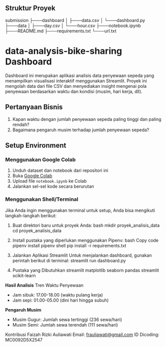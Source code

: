 ## Struktur Proyek
submission
├───dashboard
│   ├───data.csv
│   └───dashboard.py
├───data
│   ├───day.csv
│   └───hour.csv
├───notebook.ipynb
├───README.md
├───requirements.txt
└───url.txt

# data-analysis-bike-sharing Dashboard
Dashboard ini merupakan aplikasi analisis data penyewaan sepeda yang menampilkan visualisasi interaktif menggunakan Streamlit. Proyek ini mengolah data dari file CSV dan menyediakan insight mengenai pola penyewaan berdasarkan waktu dan kondisi (musim, hari kerja, dll).

## Pertanyaan Bisnis
1. Kapan waktu dengan jumlah penyewaan sepeda paling tinggi dan paling rendah?
2. Bagaimana pengaruh musim terhadap jumlah penyewaan sepeda?

## Setup Environment

### Menggunakan Google Colab
1. Unduh dataset dan notebook dari repositori ini
2. Buka [Google Colab](https://colab.research.google.com/)
3. Upload file `notebook.ipynb` ke Colab
4. Jalankan sel-sel kode secara berurutan

### Menggunakan Shell/Terminal
Jika Anda ingin menggunakan terminal untuk setup, Anda bisa mengikuti langkah-langkah berikut:

1. Buat direktori baru untuk proyek Anda:
   bash
   mkdir proyek_analisis_data
   cd proyek_analisis_data

2. Install pustaka yang diperlukan menggunakan Pipenv:
   bash
   Copy code
   pipenv install
   pipenv shell
   pip install -r requirements.txt

3. Jalankan Aplikasi Streamlit
   Untuk menjalankan dashboard, gunakan perintah berikut di terminal:
   streamlit run dashboard.py

5. Pustaka yang Dibutuhkan
   streamlit
   matplotlib
   seaborn
   pandas
   streamlit
   scikit-learn

**Hasil Analisis**
Tren Waktu Penyewaan
- Jam sibuk: 17.00-18.00 (waktu pulang kerja)
- Jam sepi: 01.00-05.00 (dini hari hingga subuh)

**Pengaruh Musim**
- Musim Gugur: Jumlah sewa tertinggi (236 sewa/hari)
- Musim Semi: Jumlah sewa terendah (111 sewa/hari)

Kontribusi
Faizah Rizki Auliawati
Email: frauliawati@gmail.com
ID Dicoding: MC0092D5X2547
